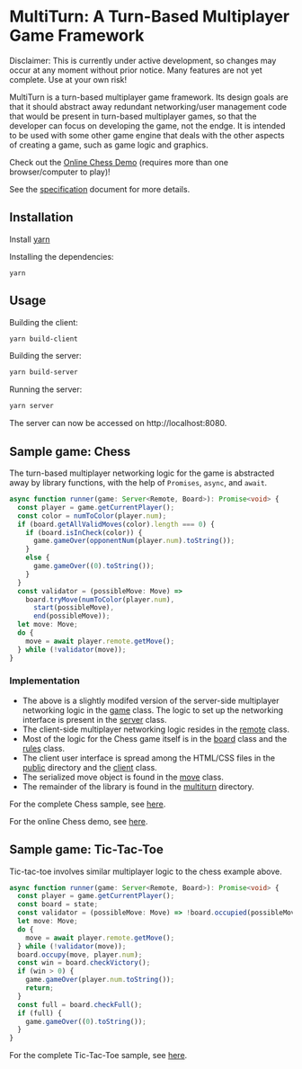 # MultiTurn: A Turn-Based Multiplayer Game Framework

Disclaimer: This is currently under active development, so changes may occur at
any moment without prior notice. Many features are not yet complete. Use at
your own risk!

MultiTurn is a turn-based multiplayer game framework. Its design goals are that
it should abstract away redundant networking/user management code that would be
present in turn-based multiplayer games, so that the developer can focus on
developing the game, not the endge. It is intended to be used with some other
game engine that deals with the other aspects of creating a game, such as game
logic and graphics.

Check out the [Online Chess Demo](https://chess.nomoid.com/) (requires more
than one browser/computer to play)!

See the [specification](docs/specs.pdf) document for more details.

## Installation
Install [yarn](https://yarnpkg.com/)

Installing the dependencies:
```
yarn
```

## Usage
Building the client:
```bash
yarn build-client
```

Building the server:
```bash
yarn build-server
```

Running the server:
```bash
yarn server
```

The server can now be accessed on http://localhost:8080.

## Sample game: Chess

The turn-based multiplayer networking logic for the game is abstracted away by
library functions, with the help of `Promises`, `async`, and `await`.
```typescript
async function runner(game: Server<Remote, Board>): Promise<void> {
  const player = game.getCurrentPlayer();
  const color = numToColor(player.num);
  if (board.getAllValidMoves(color).length === 0) {
    if (board.isInCheck(color)) {
      game.gameOver(opponentNum(player.num).toString());
    }
    else {
      game.gameOver((0).toString());
    }
  }
  const validator = (possibleMove: Move) =>
    board.tryMove(numToColor(player.num),
      start(possibleMove),
      end(possibleMove));
  let move: Move;
  do {
    move = await player.remote.getMove();
  } while (!validator(move));
}
```

### Implementation

- The above is a slightly modifed version of the server-side multiplayer
  networking logic in the [game](src/chess/game.ts) class. The logic to set
  up the networking interface is present in the [server](src/chess/server.ts)
  class.
- The client-side multiplayer networking logic resides in the
  [remote](src/chess/remote.ts) class.
- Most of the logic for the Chess game itself is in the
  [board](src/chess/board.ts) class and the [rules](src/chess/rules.ts) class.
- The client user interface is spread among the HTML/CSS files in the
  [public](public) directory and the [client](src/chess/client.ts) class.
- The serialized move object is found in the [move](src/chess/move.ts) class.
- The remainder of the library is found in the [multiturn](src/multiturn)
  directory.

For the complete Chess sample, see [here](src/chess).

For the online Chess demo, see [here](https://chess.nomoid.com/).

## Sample game: Tic-Tac-Toe

Tic-tac-toe involves similar multiplayer logic to the chess example above.
```typescript
async function runner(game: Server<Remote, Board>): Promise<void> {
  const player = game.getCurrentPlayer();
  const board = state;
  const validator = (possibleMove: Move) => !board.occupied(possibleMove);
  let move: Move;
  do {
    move = await player.remote.getMove();
  } while (!validator(move));
  board.occupy(move, player.num);
  const win = board.checkVictory();
  if (win > 0) {
    game.gameOver(player.num.toString());
    return;
  }
  const full = board.checkFull();
  if (full) {
    game.gameOver((0).toString());
  }
}
```

For the complete Tic-Tac-Toe sample, see [here](src/tictactoe).